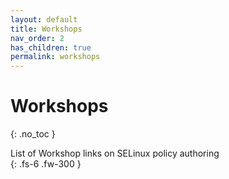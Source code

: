 ```yaml
---
layout: default
title: Workshops
nav_order: 2
has_children: true
permalink: workshops
---
```


# Workshops
{: .no_toc }

List of Workshop links on SELinux policy authoring    
{: .fs-6 .fw-300 }

